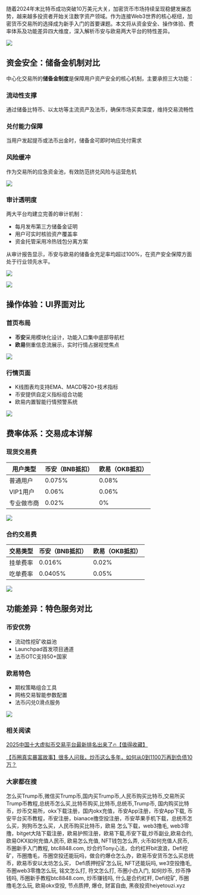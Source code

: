 随着2024年末比特币成功突破10万美元大关，加密货币市场持续呈现稳健发展态势，越来越多投资者开始关注数字资产领域。作为连接Web3世界的核心枢纽，加密货币交易所的选择成为新手入门的首要课题。本文将从资金安全、操作体验、费率体系及功能差异四大维度，深入解析币安与欧易两大平台的特性差异。

[![](https://307e939.webp.li/20250415172922821.png)](https://btc8848.com/top-10-exchanges)

## 资金安全：储备金机制对比
中心化交易所的**储备金制度**是保障用户资产安全的核心机制，主要承担三大功能：
### 流动性支撑
通过储备比特币、以太坊等主流资产及法币，确保市场买卖深度，维持交易流畅性

### 兑付能力保障
当用户发起提币或法币出金时，储备金可即时响应兑付需求

### 风险缓冲
作为交易所的应急资金池，有效防范挤兑风险与运营危机

[![](https://307e939.webp.li/20250415172959384.png)](https://btc8848.com/top-10-exchanges)

### 审计透明度
两大平台均建立完善的审计机制：
- 每月发布第三方储备金证明
- 用户可实时核验资产覆盖率
- 资金托管采用冷热钱包分离方案

从审计报告显示，币安与欧易的储备金充足率均超过100%，在资产安全保障方面处于行业领先水平。

[![](https://307e939.webp.li/20250415173020092.png)](https://btc8848.com/top-10-exchanges)

[![](https://307e939.webp.li/20250415173038597.png)](https://btc8848.com/top-10-exchanges)

## 操作体验：UI界面对比
### 首页布局
- **币安**采用模块化设计，功能入口集中底部导航栏
- **欧易**侧重信息流展示，实时行情占据视觉焦点

[![](https://307e939.webp.li/20250415173114004.png)](https://btc8848.com/top-10-exchanges)

### 行情页面
- K线图表均支持EMA、MACD等20+技术指标
- 币安提供自定义指标组合功能
- 欧易内置智能行情预警系统

[![](https://307e939.webp.li/20250415173138609.png)](https://btc8848.com/top-10-exchanges)

## 费率体系：交易成本详解
### 现货交易费
| 用户类型   | 币安（BNB抵扣） | 欧易（OKB抵扣） |
|------------|------------------|------------------|
| 普通用户   | 0.075%           | 0.08%            |
| VIP1用户   | 0.06%            | 0.06%            |
| 专业做市商 | 0.02%            | 0%               |

[![](https://307e939.webp.li/20250415173236105.png)](https://btc8848.com/top-10-exchanges)

### 合约交易费
| 交易类型   | 币安（BNB抵扣） | 欧易（OKB抵扣） |
|------------|------------------|------------------|
| 挂单费率   | 0.016%           | 0.02%            |
| 吃单费率   | 0.0405%          | 0.05%            |

[![](https://307e939.webp.li/20250415173358343.png)](https://btc8848.com/top-10-exchanges)

## 功能差异：特色服务对比
### 币安优势
- 流动性挖矿收益池
- Launchpad首发项目通道
- 法币OTC支持50+国家

### 欧易特色
- 期权策略组合工具
- 网格交易智能参数配置
- 法币闪兑0滑点服务

[![](https://307e939.webp.li/20250415173431536.png)](https://btc8848.com/top-10-exchanges)

### 相关阅读
[2025中国十大虚拟币交易平台最新排名出来了🔥【值得收藏】](https://btc8848.com/top-10-exchanges/)

[【币圈真实暴富故事】很多人问我，炒币这么多年，如何从0到1100万再到负债10万？](https://heiyetouzi.xyz/biquanstory001/)


### 大家都在搜
怎么买Trump币,微信买Trump币,国内买Trump币,人民币购买比特币,交易所买Trump币教程,总统币怎么买,比特币购买,比特币,总统币,Trump币, 国内购买比特币，炒币交易所，okx下载注册，国内okx充值，币安App注册，币安App下载, 币安平台买币教程，币安注册，bianace撸空投注册，币安苹果手机下载，总统币怎么买，狗狗币怎么买，人民币购买比特币，欧易 怎么下载，web3撸毛, web3零撸，bitget大陆下载注册，欧易护照注册，欧易下载,币安下载,炒币副业,欧易合约, 欧易OKX如何充值人民币, 欧易怎么充值, NFT钱包怎么弄, 火币如何充值人民币, 币圈新手入门教程, btc8848.com, 炒合约Tony心法，合约杠杆bit浪浪，Defi挖矿，币圈撸毛，币圈空投还能玩吗，做合约爆仓怎么办，欧易币安货币怎么买总统币，欧易币安以太坊怎么买， Defi质押挖矿怎么玩, NFT还能玩吗, we3空投撸毛, 币圈web3零撸怎么玩, 铭文怎么打, 符文怎么打, 币圈小白入门, 如何炒币, 炒币挣钱吗, 币圈新手教程btc8848.com, 炒币赚钱吗, 什么是合约杠杆, Defi挖矿, 币圈撸毛怎么玩, 欧易okx空投, 节点质押, 爆仓, 财富自由, 黑夜投资heiyetouzi.xyz